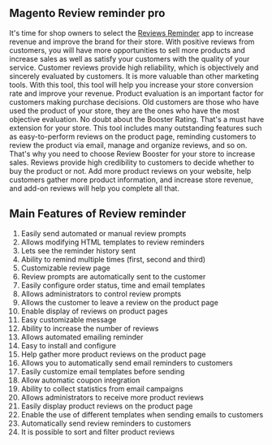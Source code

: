 

 ## Magento Review reminder pro

It's time for shop owners to select the <a href="https://www.mageplaza.com/magento-2-review-reminder/">Reviews Reminder</a> app to increase revenue and improve the brand for their store. With positive reviews from customers, you will have more opportunities to sell more products and increase sales as well as satisfy your customers with the quality of your service.
Customer reviews provide high reliability, which is objectively and sincerely evaluated by customers. It is more valuable than other marketing tools. With this tool, this tool will help you increase your store conversion rate and improve your revenue.
Product evaluation is an important factor for customers making purchase decisions. Old customers are those who have used the product of your store, they are the ones who have the most objective evaluation. No doubt about the Booster Rating. That's a must have extension for your store.
This tool includes many outstanding features such as easy-to-perform reviews on the product page, reminding customers to review the product via email, manage and organize reviews, and so on. That's why you need to choose Review Booster for your store to increase sales.
Reviews provide high credibility to customers to decide whether to buy the product or not. Add more product reviews on your website, help customers gather more product information, and increase store revenue, and add-on reviews will help you complete all that.

## Main Features of Review reminder

1. Easily send automated or manual review prompts
2. Allows modifying HTML templates to review reminders
3. Lets see the reminder history sent
4. Ability to remind multiple times (first, second and third)
5. Customizable review page
6. Review prompts are automatically sent to the customer
7. Easily configure order status, time and email templates
8. Allows administrators to control review prompts
9. Allows the customer to leave a review on the product page
10. Enable display of reviews on product pages
11. Easy customizable message
12. Ability to increase the number of reviews
13. Allows automated emailing reminder
14. Easy to install and configure
15. Help gather more product reviews on the product page
16. Allows you to automatically send email reminders to customers
17. Easily customize email templates before sending
18. Allow automatic coupon integration
19. Ability to collect statistics from email campaigns
20. Allows administrators to receive more product reviews
21. Easily display product reviews on the product page
22. Enable the use of different templates when sending emails to customers
23. Automatically send review reminders to customers
24. It is possible to sort and filter product reviews
